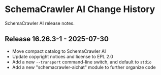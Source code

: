 # SchemaCrawler AI Change History

SchemaCrawler AI release notes.

<a name="v16.26.3-1"></a>
## Release 16.26.3-1 - 2025-07-30

- Move compact catalog to SchemaCrawler AI
- Update copyright notices and license to EPL 2.0
- Add a new `--transport` command-line switch, and default to `stdio`
- Add a new "schemacrawler-aichat" module to further organize code
